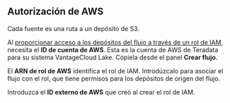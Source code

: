 Autorización de AWS
-------------------

Cada fuente es una ruta a un depósito de S3.

Al [proporcionar acceso a los depósitos del flujo a través de un rol de IAM](wer1691592221683.md), necesita el **ID de cuenta de AWS**. Esta es la cuenta de AWS de Teradata para su sistema VantageCloud Lake. Cópiela desde el panel **Crear flujo**.

El **ARN de rol de AWS** identifica el rol de IAM. Introdúzcalo para asociar el flujo con el rol, que tiene permisos para los depósitos de origen del flujo.

Introduzca el **ID externo de AWS** que creó al crear el rol de IAM.
